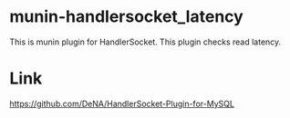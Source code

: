 # munin-handlersocket_latency

This is munin plugin for HandlerSocket. This plugin checks read latency.




# Link

https://github.com/DeNA/HandlerSocket-Plugin-for-MySQL

